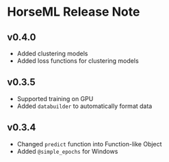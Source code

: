 # HorseML Release Note

## v0.4.0
- Added clustering models
- Added loss functions for clustering models

## v0.3.5
- Supported training on GPU
- Added `databuilder` to automatically format data

## v0.3.4
- Changed `predict` function into Function-like Object
- Added `@simple_epochs` for Windows